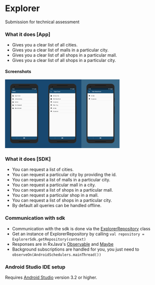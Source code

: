# Explorer
Submission for technical assessment

### What it does [App]
* Gives you a clear list of all cities.  
* Gives you a clear list of malls in a particular city.  
* Gives you a clear list of all shops in a particular mall.  
* Gives you a clear list of all shops in a particular city.
#### Screenshots
<img src="art/1.png" width="25%" /><img src="art/2.png" width="25%" /><img src="art/3.png" width="25%" />

### What it does [SDK]
* You can request a list of cities.  
* You can request a particular city by providing the id.  
* You can request a list of malls in a particular city.  
* You can request a particular mall in a city. 
* You can request a list of shops in a particular mall.  
* You can request a particular shop in a mall. 
* You can request a list of shops in a particular city.  
* By default all queries can be handled offline.  

### Communication with sdk
* Communication with the sdk is done via the [ExplorerRepository](https://github.com/TinasheMzondiwa/Explorer/blob/master/explorer-sdk/src/main/java/com/tinashe/explorer/sdk/data/repository/ExplorerRepository.kt) class
* Get an instance of ExplorerRepository by calling 
`val repository = ExplorerSdk.getRepository(context)`  
* Responses are in RxJava's [Observable](http://reactivex.io/RxJava/javadoc/io/reactivex/Observable.html) and [Maybe](http://reactivex.io/RxJava/javadoc/io/reactivex/Maybe.html)
* Background subscriptions are handled for you, you just need to `observeOn(AndroidSchedulers.mainThread())`

### Android Studio IDE setup
Requires [Android Studio](https://developer.android.com/studio/) version 3.2 or higher.
